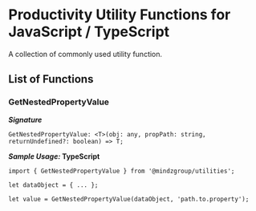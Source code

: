 # Productivity Utility Functions for JavaScript / TypeScript
A collection of commonly used utility function.

## List of Functions
### GetNestedPropertyValue
**_Signature_**
```TS
GetNestedPropertyValue: <T>(obj: any, propPath: string, returnUndefined?: boolean) => T;
```
**_Sample Usage:_ TypeScript**
```TS
import { GetNestedPropertyValue } from '@mindzgroup/utilities';

let dataObject = { ... };

let value = GetNestedPropertyValue(dataObject, 'path.to.property');
```
